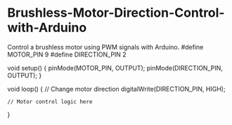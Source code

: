 # Brushless-Motor-Direction-Control-with-Arduino
Control a brushless motor using PWM signals with Arduino.
#define MOTOR_PIN 9
#define DIRECTION_PIN 2

void setup() {
    pinMode(MOTOR_PIN, OUTPUT);
    pinMode(DIRECTION_PIN, OUTPUT);
}

void loop() {
    // Change motor direction
    digitalWrite(DIRECTION_PIN, HIGH);

    // Motor control logic here
}
